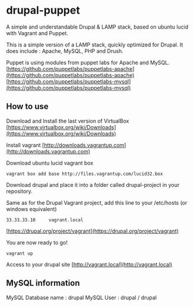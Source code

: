 # drupal-puppet

A simple and understandable Drupal &amp; LAMP stack, based on ubuntu lucid with Vagrant and Puppet.

This is a simple version of a LAMP stack, quickly optimized for Drupal.
It does include : Apache, MySQL, PHP and Drush.

Puppet is using modules from puppet labs for Apache and MySQL.
[https://github.com/puppetlabs/puppetlabs-apache](https://github.com/puppetlabs/puppetlabs-apache)
[https://github.com/puppetlabs/puppetlabs-mysql](https://github.com/puppetlabs/puppetlabs-mysql)

## How to use

Download and Install the last version of VirtualBox
[https://www.virtualbox.org/wiki/Downloads](https://www.virtualbox.org/wiki/Downloads)

Install vagrant
[http://downloads.vagrantup.com](http://downloads.vagrantup.com)

Download ubuntu lucid vagrant box

	vagrant box add base http://files.vagrantup.com/lucid32.box

Download drupal and place it into a folder called drupal-project in your repository.

Same as for the Drupal Vagrant project, add this line to your /etc/hosts (or windows equivalent)

	33.33.33.10 	vagrant.local

[https://drupal.org/project/vagrant](https://drupal.org/project/vagrant)

You are now ready to go!

	vagrant up

Access to your drupal site
[http://vagrant.local](http://vagrant.local)

## MySQL information

MySQL Database name : drupal
MySQL User : drupal / drupal
